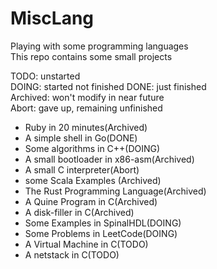 # MiscLang
Playing with some programming languages  
This repo contains some small projects  

TODO: unstarted  
DOING: started not finished
DONE: just finished  
Archived: won't modify in near future  
Abort: gave up, remaining unfinished  

<ul>
<li>Ruby in 20 minutes(Archived)</li>
<li>A simple shell in Go(DONE)</li>
<li>Some algorithms in C++(DOING)</li>
<li>A small bootloader in x86-asm(Archived)</li>
<li>A small C interpreter(Abort)</li>
<li>some Scala Examples (Archived)</li>
<li>The Rust Programming Language(Archived)</li>
<li>A Quine Program in C(Archived)</li>
<li>A disk-filler in C(Archived)</li>
<li>Some Examples in SpinalHDL(DOING)</li>
<li>Some Problems in LeetCode(DOING)</li>
<li>A Virtual Machine in C(TODO)</li>
<li>A netstack in C(TODO)</li>
</ul>
